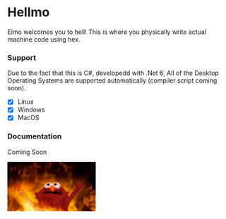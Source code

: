 # Hellmo
Elmo welcomes you to hell! 
This is where you physically write actual machine code using hex.

### Support
Due to the fact that this is C#, developedd with .Net 6, All of the Desktop Operating Systems are supported automatically (compiler script coming soon).
 - [x] Linux
 - [x] Windows
 - [x] MacOS

 ### Documentation
 Coming Soon
 
<img src="image.webp" alt="drawing" width="200"/>
